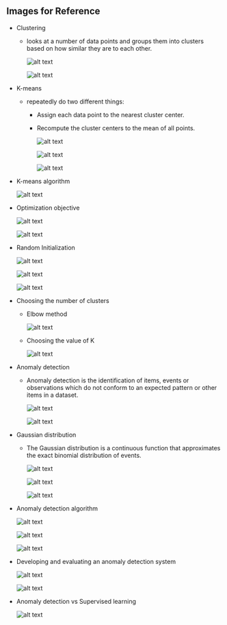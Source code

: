 ## Images for Reference

- Clustering

    - looks at a number of data points and groups them into clusters based on how similar they are to each other.

        ![alt text](image.png)

        ![alt text](image-1.png)

- K-means

    - repeatedly do two different things:

        - Assign each data point to the nearest cluster center.

        - Recompute the cluster centers to the mean of all points.

            ![alt text](image-2.png)

            ![alt text](image-3.png)

            ![alt text](image-4.png)
        
- K-means algorithm        

    ![alt text](image-5.png) 


- Optimization objective

    ![alt text](image-6.png)

    ![alt text](image-7.png)

- Random Initialization    

    ![alt text](image-8.png)

    ![alt text](image-10.png)

    ![alt text](image-11.png)

- Choosing the number of clusters    

    - Elbow method

        ![alt text](image-12.png)

    - Choosing the value of K

        ![alt text](image-13.png)

- Anomaly detection

    - Anomaly detection is the identification of items, events or observations which do not conform to an expected pattern or other items in a dataset.

        ![alt text](image-14.png)

        ![alt text](image-16.png)

- Gaussian distribution

    - The Gaussian distribution is a continuous function that approximates the exact binomial distribution of events.

        ![alt text](image-17.png)

        ![alt text](image-18.png)

        ![alt text](image-19.png)

- Anomaly detection algorithm

    ![alt text](image-20.png)

    ![alt text](image-21.png)

    ![alt text](image-22.png)

- Developing and evaluating an anomaly detection system

    ![alt text](image-23.png)
        
    ![alt text](image-24.png)
             
- Anomaly detection vs Supervised learning

    ![alt text](image-25.png)

    